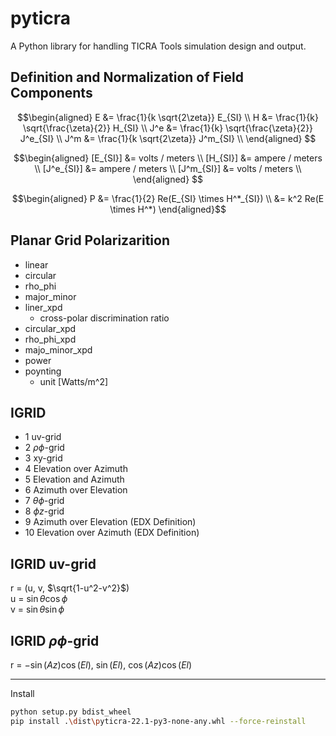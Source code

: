 pyticra
=======

A Python library for handling TICRA Tools simulation design and output.

Definition and Normalization of Field Components
------

$$\begin{aligned}
    E &= \frac{1}{k \sqrt{2\zeta}} E_{SI} \\
    H &= \frac{1}{k} \sqrt{\frac{\zeta}{2}} H_{SI} \\
    J^e &= \frac{1}{k} \sqrt{\frac{\zeta}{2}} J^e_{SI} \\
    J^m &= \frac{1}{k \sqrt{2\zeta}} J^m_{SI} \\
\end{aligned} $$

$$\begin{aligned}
    [E_{SI}] &= volts / meters \\
    [H_{SI}] &= ampere / meters \\
    [J^e_{SI}] &= ampere / meters \\
    [J^m_{SI}] &= volts / meters \\
\end{aligned} $$

$$\begin{aligned}
    P &= \frac{1}{2} Re(E_{SI} \times H^*_{SI}) \\
    &= k^2 Re(E \times H^*)
\end{aligned}$$

Planar Grid Polarizarition
-----

- linear
- circular
- rho_phi
- major_minor
- liner_xpd
  - cross-polar discrimination ratio
- circular_xpd
- rho_phi_xpd
- majo_minor_xpd
- power
- poynting
  - unit [Watts/m^2]

IGRID
---

- 1  uv-grid
- 2  $\rho\phi$-grid
- 3  xy-grid
- 4  Elevation over Azimuth
- 5  Elevation and  Azimuth
- 6  Azimuth   over Elevation
- 7  $\theta\phi$-grid
- 8  $\phi z$-grid
- 9  Azimuth over Elevation (EDX Definition)
- 10 Elevation over Azimuth (EDX Definition)

IGRID uv-grid
---

r = (u, v, $\sqrt{1-u^2-v^2}$)  
u = $\sin\theta\cos\phi$  
v = $\sin\theta\sin\phi$  

IGRID $\rho\phi$-grid
---

r = $-\sin(Az)\cos(El)$, $\sin(El)$, $\cos(Az)\cos(El)$  

---
Install

```bash
python setup.py bdist_wheel
pip install .\dist\pyticra-22.1-py3-none-any.whl --force-reinstall
```
